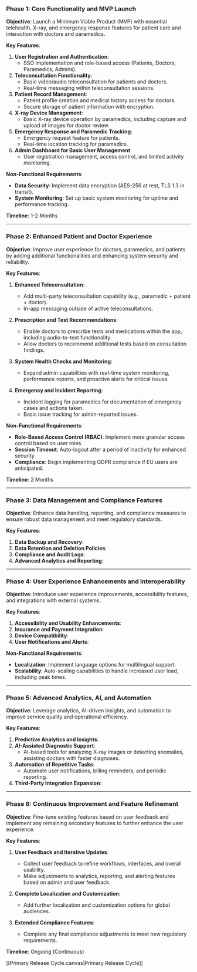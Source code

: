 
### **Phase 1: Core Functionality and MVP Launch**

**Objective**: Launch a Minimum Viable Product (MVP) with essential telehealth, X-ray, and emergency response features for patient care and interaction with doctors and paramedics.

**Key Features**:

1. **User Registration and Authentication**:
    - SSO implementation and role-based access (Patients, Doctors, Paramedics, Admins).
2. **Teleconsultation Functionality**:
    - Basic video/audio teleconsultation for patients and doctors.
    - Real-time messaging within teleconsultation sessions.
3. **Patient Record Management**:
    - Patient profile creation and medical history access for doctors.
    - Secure storage of patient information with encryption.
4. **X-ray Device Management**:
    - Basic X-ray device operation by paramedics, including capture and upload of images for doctor review.
5. **Emergency Response and Paramedic Tracking**:
    - Emergency request feature for patients.
    - Real-time location tracking for paramedics.
6. **Admin Dashboard for Basic User Management**:
    - User registration management, access control, and limited activity monitoring.

**Non-Functional Requirements**:
- **Data Security**: Implement data encryption (AES-256 at rest, TLS 1.3 in transit).
- **System Monitoring**: Set up basic system monitoring for uptime and performance tracking.

**Timeline**: 1-2 Months

---

### **Phase 2: Enhanced Patient and Doctor Experience**

**Objective**: Improve user experience for doctors, paramedics, and patients by adding additional functionalities and enhancing system security and reliability.

**Key Features**:

1. **Enhanced Teleconsultation**:
    
    - Add multi-party teleconsultation capability (e.g., paramedic + patient + doctor).
    - In-app messaging outside of active teleconsultations.
2. **Prescription and Test Recommendations**:
    
    - Enable doctors to prescribe tests and medications within the app, including audio-to-text functionality.
    - Allow doctors to recommend additional tests based on consultation findings.
3. **System Health Checks and Monitoring**:
    
    - Expand admin capabilities with real-time system monitoring, performance reports, and proactive alerts for critical issues.
4. **Emergency and Incident Reporting**:
    
    - Incident logging for paramedics for documentation of emergency cases and actions taken.
    - Basic issue tracking for admin-reported issues.

**Non-Functional Requirements**:

- **Role-Based Access Control (RBAC)**: Implement more granular access control based on user roles.
- **Session Timeout**: Auto-logout after a period of inactivity for enhanced security.
- **Compliance**: Begin implementing GDPR compliance if EU users are anticipated.

**Timeline**: 2 Months

---

### **Phase 3: Data Management and Compliance Features**

**Objective**: Enhance data handling, reporting, and compliance measures to ensure robust data management and meet regulatory standards.

**Key Features**:
1. **Data Backup and Recovery**:
2. **Data Retention and Deletion Policies**:
3. **Compliance and Audit Logs**:
4. **Advanced Analytics and Reporting**:

---

### **Phase 4: User Experience Enhancements and Interoperability**

**Objective**: Introduce user experience improvements, accessibility features, and integrations with external systems.

**Key Features**:

1. **Accessibility and Usability Enhancements**:
2. **Insurance and Payment Integration**:
3. **Device Compatibility**:
4. **User Notifications and Alerts**:

**Non-Functional Requirements**:
- **Localization**: Implement language options for multilingual support.
- **Scalability**: Auto-scaling capabilities to handle increased user load, including peak times.

---

### **Phase 5: Advanced Analytics, AI, and Automation**

**Objective**: Leverage analytics, AI-driven insights, and automation to improve service quality and operational efficiency.

**Key Features**:
1. **Predictive Analytics and Insights**:
2. **AI-Assisted Diagnostic Support**:
    - AI-based tools for analyzing X-ray images or detecting anomalies, assisting doctors with faster diagnoses.
3. **Automation of Repetitive Tasks**:
    - Automate user notifications, billing reminders, and periodic reporting.
4. **Third-Party Integration Expansion**:

---

### **Phase 6: Continuous Improvement and Feature Refinement**

**Objective**: Fine-tune existing features based on user feedback and implement any remaining secondary features to further enhance the user experience.

**Key Features**:

1. **User Feedback and Iterative Updates**:
    
    - Collect user feedback to refine workflows, interfaces, and overall usability.
    - Make adjustments to analytics, reporting, and alerting features based on admin and user feedback.
2. **Complete Localization and Customization**:
    
    - Add further localization and customization options for global audiences.
3. **Extended Compliance Features**:
    
    - Complete any final compliance adjustments to meet new regulatory requirements.

**Timeline**: Ongoing (Continuous)


[[Primary Release Cycle.canvas|Primary Release Cycle]]